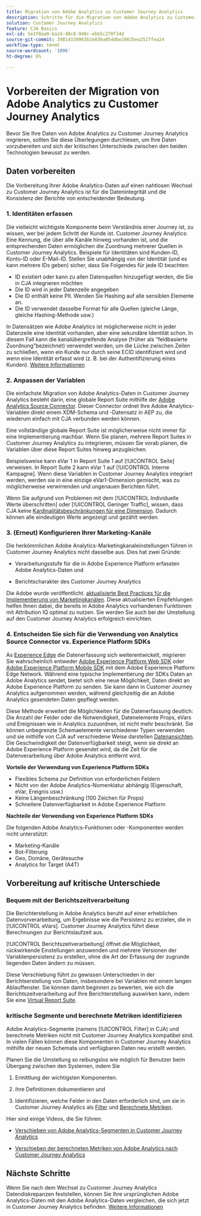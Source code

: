 ```yaml
---
title: Migration von Adobe Analytics zu Customer Journey Analytics
description: Schritte für die Migration von Adobe Analytics zu Customer Journey Analytics
solution: Customer Journey Analytics
feature: CJA Basics
exl-id: 5e3f0aa0-ba24-48c8-948c-ebb5c270f34d
source-git-commit: 39814339963b2e836a05ddbe2062bea2527fea24
workflow-type: tm+mt
source-wordcount: '1096'
ht-degree: 6%

---
```


# Vorbereiten der Migration von Adobe Analytics zu Customer Journey Analytics

Bevor Sie Ihre Daten von Adobe Analytics zu Customer Journey Analytics migrieren, sollten Sie diese Überlegungen durchlesen, um Ihre Daten vorzubereiten und sich der kritischen Unterschiede zwischen den beiden Technologien bewusst zu werden.

## Daten vorbereiten

Die Vorbereitung Ihrer Adobe Analytics-Daten auf einen nahtlosen Wechsel zu Customer Journey Analytics ist für die Datenintegrität und die Konsistenz der Berichte von entscheidender Bedeutung.

### 1. Identitäten erfassen

Die vielleicht wichtigste Komponente beim Verständnis einer Journey ist, zu wissen, wer bei jedem Schritt der Kunde ist. Customer Journey Analytics: Eine Kennung, die über alle Kanäle hinweg vorhanden ist, und die entsprechenden Daten ermöglichen die Zuordnung mehrerer Quellen in Customer Journey Analytics.
Beispiele für Identitäten sind Kunden-ID, Konto-ID oder E-Mail-ID. Stellen Sie unabhängig von der Identität (und es kann mehrere IDs geben) sicher, dass Sie Folgendes für jede ID beachten:

* ID existiert oder kann zu allen Datenquellen hinzugefügt werden, die Sie in CJA integrieren möchten
* Die ID wird in jeder Datenzeile angegeben
* Die ID enthält keine PII. Wenden Sie Hashing auf alle sensiblen Elemente an.
* Die ID verwendet dasselbe Format für alle Quellen (gleiche Länge, gleiche Hashing-Methode usw.)

In Datensätzen wie Adobe Analytics ist möglicherweise nicht in jeder Datenzeile eine Identität vorhanden, aber eine sekundäre Identität schon. In diesem Fall kann die kanalübergreifende Analyse (früher als &quot;feldbasierte Zuordnung&quot;bezeichnet) verwendet werden, um die Lücke zwischen Zeilen zu schließen, wenn ein Kunde nur durch seine ECID identifiziert wird und wenn eine Identität erfasst wird (z. B. bei der Authentifizierung eines Kunden). [Weitere Informationen](https://experienceleague.adobe.com/docs/analytics-platform/using/cja-connections/cca/overview.html?lang=de)

### 2. Anpassen der Variablen

Die einfachste Migration von Adobe Analytics-Daten in Customer Journey Analytics besteht darin, eine globale Report Suite mithilfe der [Adobe Analytics Source Connector](https://experienceleague.adobe.com/docs/experience-platform/sources/ui-tutorials/create/adobe-applications/analytics.html?lang=de). Dieser Connector ordnet Ihre Adobe Analytics-Variablen direkt einem XDM-Schema und -Datensatz in AEP zu, die wiederum einfach mit CJA verbunden werden können.

Eine vollständige globale Report Suite ist möglicherweise nicht immer für eine Implementierung machbar. Wenn Sie planen, mehrere Report Suites in Customer Journey Analytics zu integrieren, müssen Sie vorab planen, die Variablen über diese Report Suites hinweg anzugleichen.

Beispielsweise kann eVar 1 in Report Suite 1 auf [!UICONTROL Seite] verweisen. In Report Suite 2 kann eVar 1 auf [!UICONTROL Interne Kampagne]. Wenn diese Variablen in Customer Journey Analytics integriert werden, werden sie in eine einzige eVar1-Dimension gemischt, was zu möglicherweise verwirrenden und ungenauen Berichten führt.

Wenn Sie aufgrund von Problemen mit dem [!UICONTROL Individuelle Werte überschritten] oder [!UICONTROL Geringer Traffic], wissen, dass CJA keine [Kardinalitätsbeschränkungen für eine Dimension](/help/components/dimensions/high-cardinality.md). Dadurch können alle eindeutigen Werte angezeigt und gezählt werden.

### 3. (Erneut) Konfigurieren Ihrer Marketing-Kanäle

Die herkömmlichen Adobe Analytics-Marketingkanaleinstellungen führen in Customer Journey Analytics nicht dasselbe aus. Dies hat zwei Gründe:

* Verarbeitungsstufe für die in Adobe Experience Platform erfassten Adobe Analytics-Daten und

* Berichtscharakter des Customer Journey Analytics

Die Adobe wurde veröffentlicht. [aktualisierte Best Practices für die Implementierung von Marketingkanälen](https://experienceleague.adobe.com/docs/analytics/components/marketing-channels/mchannel-best-practices.html?lang=en). Diese aktualisierten Empfehlungen helfen Ihnen dabei, die bereits in Adobe Analytics vorhandenen Funktionen mit Attribution IQ optimal zu nutzen. Sie werden Sie auch bei der Umstellung auf den Customer Journey Analytics erfolgreich einrichten.

### 4. Entscheiden Sie sich für die Verwendung von Analytics Source Connector vs. Experience Platform SDKs

As [Experience Edge](https://experienceleague.adobe.com/docs/experience-platform/edge/home.html?lang=de) die Datenerfassung sich weiterentwickelt, migrieren Sie wahrscheinlich entweder [Adobe Experience Platform Web SDK](https://experienceleague.adobe.com/docs/web-sdk.html?lang=en) oder [Adobe Experience Platform Mobile SDK](https://experienceleague.adobe.com/docs/mobile.html?lang=en) mit dem Adobe Experience Platform Edge Network. Während eine typische Implementierung der SDKs Daten an Adobe Analytics sendet, bietet sich eine neue Möglichkeit, Daten direkt an Adobe Experience Platform zu senden. Sie kann dann in Customer Journey Analytics aufgenommen werden, während gleichzeitig die an Adobe Analytics gesendeten Daten gepflegt werden.

Diese Methode erweitert die Möglichkeiten für die Datenerfassung deutlich: Die Anzahl der Felder oder die Notwendigkeit, Datenelemente Props, eVars und Ereignissen wie in Analytics zuzuordnen, ist nicht mehr beschränkt. Sie können unbegrenzte Schemaelemente verschiedener Typen verwenden und sie mithilfe von CJA auf verschiedene Weise darstellen [Datenansichten](/help/data-views/data-views.md). Die Geschwindigkeit der Datenverfügbarkeit steigt, wenn sie direkt an Adobe Experience Platform gesendet wird, da die Zeit für die Datenverarbeitung über Adobe Analytics entfernt wird.

**Vorteile der Verwendung von Experience Platform SDKs**

* Flexibles Schema zur Definition von erforderlichen Feldern
* Nicht von der Adobe Analytics-Nomenklatur abhängig (Eigenschaft, eVar, Ereignis usw.)
* Keine Längenbeschränkung (100 Zeichen für Props)
* Schnellere Datenverfügbarkeit in Adobe Experience Platform

**Nachteile der Verwendung von Experience Platform SDKs**

Die folgenden Adobe Analytics-Funktionen oder -Komponenten werden nicht unterstützt:

* Marketing-Kanäle
* Bot-Filterung
* Geo, Domäne, Gerätesuche
* Analytics for Target (A4T)

## Vorbereitung auf kritische Unterschiede

### Bequem mit der Berichtszeitverarbeitung

Die Berichterstellung in Adobe Analytics beruht auf einer erheblichen Datenvorverarbeitung, um Ergebnisse wie die Persistenz zu erzielen, die in [!UICONTROL eVars]. Customer Journey Analytics führt diese Berechnungen zur Berichtslaufzeit aus.

[!UICONTROL Berichtszeitverarbeitung] öffnet die Möglichkeit, rückwirkende Einstellungen anzuwenden und mehrere Versionen der Variablenpersistenz zu erstellen, ohne die Art der Erfassung der zugrunde liegenden Daten ändern zu müssen.

Diese Verschiebung führt zu gewissen Unterschieden in der Berichtserstellung von Daten, insbesondere bei Variablen mit einem langen Ablauffenster. Sie können damit beginnen zu bewerten, wie sich die Berichtszeitverarbeitung auf Ihre Berichterstellung auswirken kann, indem Sie eine [Virtual Report Suite](https://experienceleague.adobe.com/docs/analytics/components/virtual-report-suites/vrs-report-time-processing.html).

### kritische Segmente und berechnete Metriken identifizieren

Adobe Analytics-Segmente (namens [!UICONTROL Filter] in CJA) und berechnete Metriken nicht mit Customer Journey Analytics kompatibel sind. In vielen Fällen können diese Komponenten in Customer Journey Analytics mithilfe der neuen Schemata und verfügbaren Daten neu erstellt werden.

Planen Sie die Umstellung so reibungslos wie möglich für Benutzer beim Übergang zwischen den Systemen, indem Sie

1. Ermittlung der wichtigsten Komponenten.

1. ihre Definitionen dokumentieren und

1. Identifizieren, welche Felder in den Daten erforderlich sind, um sie in Customer Journey Analytics als [Filter](/help/components/filters/filters-overview.md) und [Berechnete Metriken](/help/components/calc-metrics/calc-metr-overview.md).

Hier sind einige Videos, die Sie führen:

* [Verschieben von Adobe Analytics-Segmenten in Customer Journey Analytics](https://experienceleague.adobe.com/docs/customer-journey-analytics-learn/tutorials/moving-adobe-analytics-segments-to-customer-journey-analytics.html?lang=en)

* [Verschieben der berechneten Metriken von Adobe Analytics nach Customer Journey Analytics](https://experienceleague.adobe.com/docs/customer-journey-analytics-learn/tutorials/moving-your-calculated-metrics-from-adobe-analytics-to-customer-journey-analytics.html?lang=en)

## Nächste Schritte

Wenn Sie nach dem Wechsel zu Customer Journey Analytics Datendiskrepanzen feststellen, können Sie Ihre ursprünglichen Adobe Analytics-Daten mit den Adobe Analytics-Daten vergleichen, die sich jetzt in Customer Journey Analytics befinden. [Weitere Informationen](/help/troubleshooting/compare.md)

